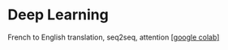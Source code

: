 # Deep Learning
French to English translation, seq2seq, attention [[google colab]](https://colab.research.google.com/drive/1WtbP2ubnDKVXak94GmYOAyW2w6lw3fPa)
